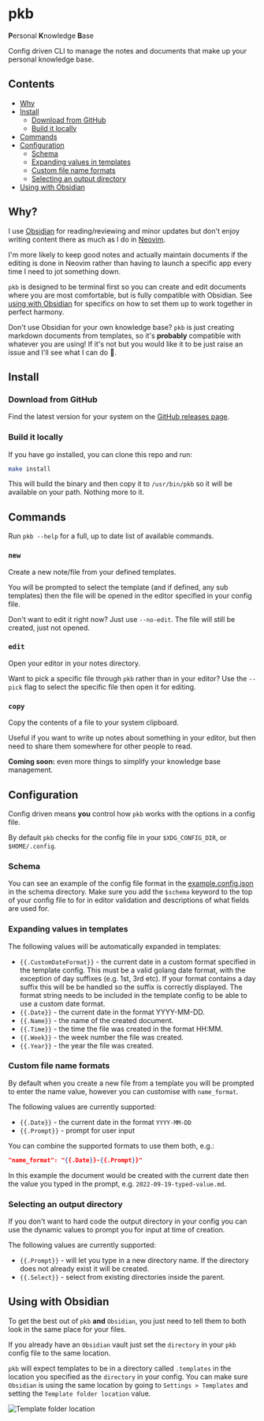 # pkb

**P**ersonal **K**nowledge **B**ase

Config driven CLI to manage the notes and documents that make up your personal
knowledge base.

## Contents

- [Why](#why)
- [Install](#install)
  - [Download from GitHub](#download-from-github)
  - [Build it locally](#build-it-locally)
- [Commands](#commands)
- [Configuration](#configuration)
  - [Schema](#schema)
  - [Expanding values in templates](#expanding-values-in-templates)
  - [Custom file name formats](#custom-file-name-formats)
  - [Selecting an output directory](#selecting-an-output-directory)
- [Using with Obsidian](#using-with-obsidian)

## Why?

I use [Obsidian](https://obsidian.md/) for reading/reviewing and minor updates
but don't enjoy writing content there as much as I do in
[Neovim](https://neovim.io/).

I'm more likely to keep good notes and actually maintain documents if the
editing is done in Neovim rather than having to launch a specific app every
time I need to jot something down.

`pkb` is designed to be terminal first so you can create and edit documents
where you are most comfortable, but is fully compatible with Obsidian. See
[using with Obsidian](#using-with-obsidian) for specifics on how to set them up
to work together in perfect harmony.

Don't use Obsidian for your own knowledge base?
`pkb` is just creating markdown documents from templates, so it's **probably**
compatible with whatever you are using! If it's not but you would like it to be
just raise an issue and I'll see what I can do 🤞.

## Install

### Download from GitHub

Find the latest version for your system on the
[GitHub releases page](https://github.com/thaffenden/pkb/releases).

### Build it locally

If you have go installed, you can clone this repo and run:

```bash
make install
```

This will build the binary and then copy it to `/usr/bin/pkb` so it will be
available on your path. Nothing more to it.

## Commands

Run `pkb --help` for a full, up to date list of available commands.

### `new`

Create a new note/file from your defined templates.

You will be prompted to select the template (and if defined, any sub templates)
then the file will be opened in the editor specified in your config file.

Don't want to edit it right now? Just use `--no-edit`. The file will still be
created, just not opened.

### `edit`

Open your editor in your notes directory.

Want to pick a specific file through `pkb` rather than in your editor? Use the
`--pick` flag to select the specific file then open it for editing.

### `copy`

Copy the contents of a file to your system clipboard.

Useful if you want to write up notes about something in your editor, but then
need to share them somewhere for other people to read.

**Coming soon:** even more things to simplify your knowledge base management.

## Configuration

Config driven means **you** control how `pkb` works with the options in a
config file.

By default `pkb` checks for the config file in your `$XDG_CONFIG_DIR`, or
`$HOME/.config`.

### Schema

You can see an example of the config file format in the
[example.config.json](./schema/example.config.json) in the schema directory.
Make sure you add the `$schema` keyword to the top of your config file to
for in editor validation and descriptions of what fields are used for.

### Expanding values in templates

The following values will be automatically expanded in templates:

- `{{.CustomDateFormat}}` - the current date in a custom format specified in the
template config. This must be a valid golang date format, with the exception
of day suffixes (e.g. 1st, 3rd etc). If your format contains a day suffix this
will be be handled so the suffix is correctly displayed. The format string needs
to be included in the template config to be able to use a custom date format.
- `{{.Date}}` - the current date in the format YYYY-MM-DD.
- `{{.Name}}` - the name of the created document.
- `{{.Time}}` - the time the file was created in the format HH:MM.
- `{{.Week}}` - the week number the file was created.
- `{{.Year}}` - the year the file was created.

### Custom file name formats

By default when you create a new file from a template you will be prompted to
enter the name value, however you can customise with `name_format`.

The following values are currently supported:

- `{{.Date}}` - the current date in the format `YYYY-MM-DD`
- `{{.Prompt}}` - prompt for user input

You can combine the supported formats to use them both, e.g.:

```json
"name_format": "{{.Date}}-{{.Prompt}}"
```

In this example the document would be created with the current date then the
value you typed in the prompt, e.g. `2022-09-19-typed-value.md`.

### Selecting an output directory

If you don't want to hard code the output directory in your config you can use
the dynamic values to prompt you for input at time of creation.

The following values are currently supported:

- `{{.Prompt}}` - will let you type in a new directory name. If the directory
does not already exist it will be created.
- `{{.Select}}` - select from existing directories inside the parent.

## Using with Obsidian

To get the best out of `pkb` **and** `Obsidian`, you just need to tell them to
both look in the same place for your files.

If you already have an `Obsidian` vault just set the `directory` in your `pkb`
config file to the same location.

`pkb` will expect templates to be in a directory called `.templates` in the
location you specified as the `directory` in your config. You can make sure
`Obsidian` is using the same location by going to `Settings > Templates` and
setting the `Template folder location` value.

![Template folder location](https://user-images.githubusercontent.com/14163530/197546420-02c0c607-93db-454b-9d38-743e23a879f3.png)
